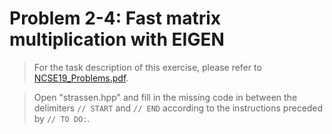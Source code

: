 # Problem 2-4: Fast matrix multiplication with EIGEN

> For the task description of this exercise, please refer to [NCSE19_Problems.pdf](
https://www.sam.math.ethz.ch/~grsam/NCSE19/HOMEWORK/NCSE19_Problems.pdf). 

> Open "strassen.hpp" and fill in the missing code in between the delimiters `// START` and `// END` according to the instructions preceded by `// TO DO:`.
